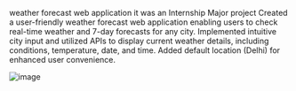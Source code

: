 weather forecast web application
it was an Internship Major project 
Created a user-friendly weather forecast web application enabling users to check real-time weather and 7-day 
forecasts for any city. Implemented intuitive city input and utilized APIs to display current weather details, 
including conditions, temperature, date, and time. Added default location (Delhi) for enhanced user convenience.

![image](https://github.com/jihihdsv/karthik/assets/105975086/ae44ec44-5ef5-48bb-b2b1-f2a89526351a)


